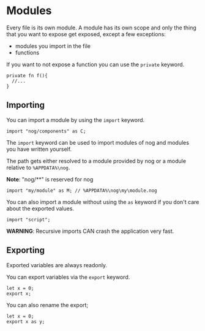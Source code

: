 # Modules

Every file is its own module. A module has its own scope and only the thing that you want to expose get exposed, except a few exceptions:

* modules you import in the file
* functions

If you want to not expose a function you can use the `private` keyword.

```nog
private fn f(){
  //...
}
```

## Importing

You can import a module by using the `import` keyword.

```nog
import "nog/components" as C;
```

The `import` keyword can be used to import modules of nog and modules you have written yourself.

The path gets either resolved to a module provided by nog or a module relative to `%APPDATA%\nog`.

**Note**: "nog/**" is reserved for nog

```nog
import "my/module" as M; // %APPDATA%\nog\my\module.nog
```

You can also import a module without using the `as` keyword if you don't care about the exported values.

```nog
import "script";
```

**WARNING**: Recursive imports CAN crash the application very fast.

## Exporting

Exported variables are always readonly.

You can export variables via the `export` keyword.

```nog
let x = 0;
export x;
```

You can also rename the export;

```nog
let x = 0;
export x as y;
```